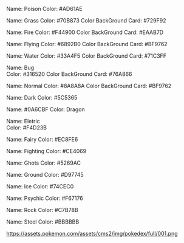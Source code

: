 Name: Poison
Color: #AD61AE

Name: Grass 
Color: #70B873
Color BackGround Card: #729F92

Name: Fire 
Color: #F44900
Color BackGround Card: #EAAB7D

Name: Flying
Color: #6892B0 
Color BackGround Card: #BF9762
 
Name: Water
Color: #33A4F5
Color BackGround Card: #71C3FF

Name: Bug  
Color: #316520
Color BackGround Card: #76A866

Name: Normal
Color: #8A8A8A
Color BackGround Card: #BF9762

Name: Dark
Color: #5C5365

Name: #0A6CBF
Color: Dragon

Name: Eletric   
Color: #F4D23B

Name: Fairy
Color: #EC8FE6

Name: Fighting
Color: #CE4069

Name: Ghots 
Color: #5269AC

Name: Ground 
Color: #D97745

Name: Ice
Color: #74CEC0

Name:  Psychic
Color: #F67176

Name: Rock
Color: #C7B78B
 
Name: Steel
Color: #BBBBBB



https://assets.pokemon.com/assets/cms2/img/pokedex/full/001.png